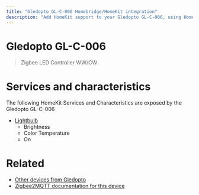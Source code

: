 ```yaml
---
title: "Gledopto GL-C-006 Homebridge/HomeKit integration"
description: "Add HomeKit support to your Gledopto GL-C-006, using Homebridge, Zigbee2MQTT and homebridge-z2m."
---
```

<!---
This file has been GENERATED using src/docgen/docgen.ts
DO NOT EDIT THIS FILE MANUALLY!
-->
# Gledopto GL-C-006
> Zigbee LED Controller WW/CW


# Services and characteristics
The following HomeKit Services and Characteristics are exposed by
the Gledopto GL-C-006

* [Lightbulb](../../light.md)
  * Brightness
  * Color Temperature
  * On


# Related
* [Other devices from Gledopto](../index.md#gledopto)
* [Zigbee2MQTT documentation for this device](https://www.zigbee2mqtt.io/devices/GL-C-006.html)
